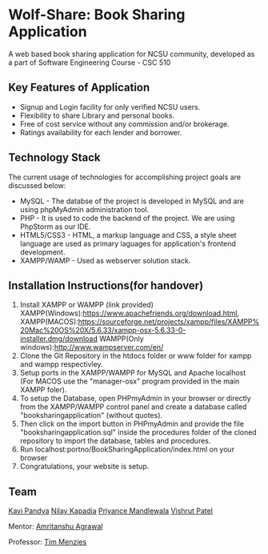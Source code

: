 # Wolf-Share: Book Sharing Application

A web based book sharing application for NCSU community, developed as a part of Software Engineering Course - CSC 510

## Key Features of Application

* Signup and Login facility for only verified NCSU users.
* Flexibility to share Library and personal books.
* Free of cost service without any commission and/or brokerage.
* Ratings availability for each lender and borrower.

## Technology Stack
The current usage of technologies for accomplishing project goals are discussed below:

* MySQL - The databse of the project is developed in MySQL and are using phpMyAdmin administration tool.
* PHP - It is used to code the backend of the project. We are using PhpStorm as our IDE.
* HTML5/CSS3 - HTML, a markup language and CSS, a style sheet language are used as primary laguages for application's frontend development. 
* XAMPP/WAMP - Used as webserver solution stack.

## Installation Instructions(for handover)
1. Install XAMPP or WAMPP (link provided) XAMPP(Windows):https://www.apachefriends.org/download.html, XAMPP(MACOS):https://sourceforge.net/projects/xampp/files/XAMPP%20Mac%20OS%20X/5.6.33/xampp-osx-5.6.33-0-installer.dmg/download WAMPP(Only windows):http://www.wampserver.com/en/
2. Clone the Git Repository in the htdocs folder or www folder for xampp and wampp respectivley.
3. Setup ports in the XAMPP/WAMPP for MySQL and Apache localhost (For MACOS use the "manager-osx" program provided in the main XAMPP foler).
4. To setup the Database, open PHPmyAdmin in your browser or directly from the XAMPP/WAMPP control panel and create a database called "booksharingapplication" (without quotes).
5. Then click on the import button in PHPmyAdmin and provide the file "booksharingapplication.sql" inside the procedures folder of the cloned repository to import the database, tables and procedures.
6. Run localhost:portno/BookSharingApplication/index.html on your browser
7. Congratulations, your website is setup.

## Team
[Kavi Pandya](https://github.com/pandyakavi)
[Nilay Kapadia](https://github.com/NilayKapadia)
[Priyance Mandlewala](https://github.com/princemandlewala)
[Vishrut Patel](https://github.com/VishrutPatel)

Mentor: [Amritanshu Agrawal](https://github.com/amritbhanu)

Professor: [Tim Menzies](https://github.com/timm)
